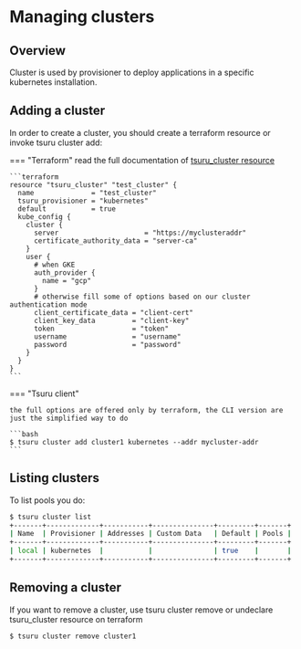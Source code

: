 # Managing clusters

## Overview

Cluster is used by provisioner to deploy applications in a specific kubernetes installation.


## Adding a cluster

In order to create a cluster, you should create a terraform resource or invoke tsuru cluster add:




=== "Terraform"
    read the full documentation of [tsuru_cluster resource](https://registry.terraform.io/providers/tsuru/tsuru/latest/docs/resources/cluster)

    ```terraform
    resource "tsuru_cluster" "test_cluster" {
      name              = "test_cluster"
      tsuru_provisioner = "kubernetes"
      default           = true
      kube_config {
        cluster {
          server                     = "https://myclusteraddr"
          certificate_authority_data = "server-ca"
        }
        user {
          # when GKE
          auth_provider {
            name = "gcp"
          }
          # otherwise fill some of options based on our cluster authentication mode
          client_certificate_data = "client-cert"
          client_key_data         = "client-key"
          token                   = "token"
          username                = "username"
          password                = "password"
        }
      }
    }
    ```

=== "Tsuru client"

    the full options are offered only by terraform, the CLI version are just the simplified way to do

    ```bash
    $ tsuru cluster add cluster1 kubernetes --addr mycluster-addr
    ```


## Listing clusters

To list pools you do:

```bash
$ tsuru cluster list
+-------+-------------+-----------+---------------+---------+-------+
| Name  | Provisioner | Addresses | Custom Data   | Default | Pools |
+-------+-------------+-----------+---------------+---------+-------+
| local | kubernetes  |           |               | true    |       |
+-------+-------------+-----------+---------------+---------+-------+
```

## Removing a cluster

If you want to remove a cluster, use tsuru cluster remove or undeclare tsuru_cluster resource on terraform

```bash
$ tsuru cluster remove cluster1
```


